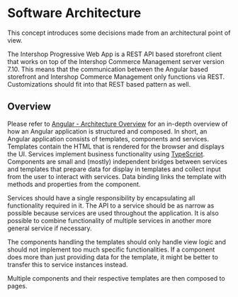 <!--
kb_concepts
kb_pwa
kb_everyone
kb_sync_latest_only
-->

# Software Architecture

This concept introduces some decisions made from an architectural point of view.

The Intershop Progressive Web App is a REST API based storefront client that works on top of the Intershop Commerce Management server version 7.10.
This means that the communication between the Angular based storefront and Intershop Commerce Management only functions via REST.
Customizations should fit into that REST based pattern as well.

## Overview

Please refer to [Angular - Architecture Overview](https://angular.io/guide/architecture) for an in-depth overview of how an Angular application is structured and composed.
In short, an Angular application consists of templates, components and services.
Templates contain the HTML that is rendered for the browser and displays the UI.
Services implement business functionality using [TypeScript](https://en.wikipedia.org/wiki/TypeScript).
Components are small and (mostly) independent bridges between services and templates that prepare data for display in templates and collect input from the user to interact with services.
Data binding links the template with methods and properties from the component.

Services should have a single responsibility by encapsulating all functionality required in it.
The API to a service should be as narrow as possible because services are used throughout the application.
It is also possible to combine functionality of multiple services in another more general service if necessary.

The components handling the templates should only handle view logic and should not implement too much specific functionalities.
If a component does more than just providing data for the template, it might be better to transfer this to service instances instead.

Multiple components and their respective templates are then composed to pages.
